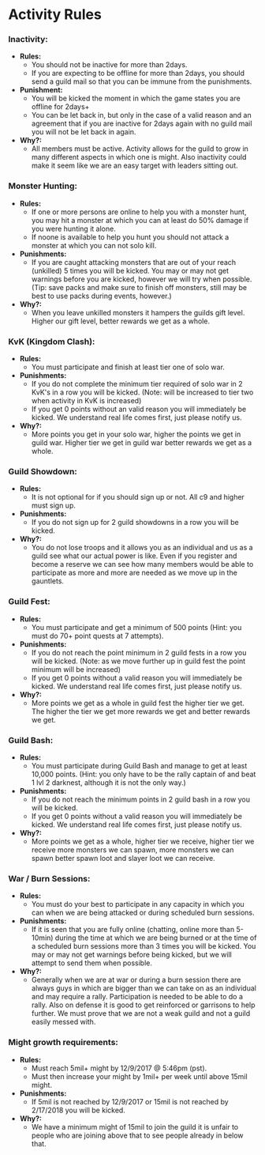 # Activity Rules


### **Inactivity:**
 * **Rules:**
   - You should not be inactive for more than 2days.
   - If you are expecting to be offline for more than 2days, you should send a guild mail so that you can be immune from the punishments.
 * **Punishment:**
   - You will be kicked the moment in which the game states you are offline for 2days+
   - You can be let back in, but only in the case of a valid reason and an agreement that if you are inactive for 2days again with no guild mail you will not be let back in again.
 * **Why?:**
   - All members must be active. Activity allows for the guild to grow in many different aspects in which one is might. Also inactivity could make it seem like we are an easy target with leaders sitting out.

### **Monster Hunting:**
 * **Rules:**
   - If one or more persons are online to help you with a monster hunt, you may hit a monster at which you can at least do 50% damage if you were hunting it alone.
   - If noone is available to help you hunt you should not attack a monster at which you can not solo kill. 
 * **Punishments:**
   - If you are caught attacking monsters that are out of your reach (unkilled) 5 times you will be kicked. You may or may not get warnings before you are kicked, however we will try when possible. (Tip: save packs and make sure to finish off monsters, still may be best to use packs during events, however.)
 * **Why?:**
   - When you leave unkilled monsters it hampers the guilds gift level. Higher our gift level, better rewards we get as a whole.

### **KvK (Kingdom Clash):**
 * **Rules:**
   - You must participate and finish at least tier one of solo war.
 * **Punishments:**
   - If you do not complete the minimum tier required of solo war in 2 KvK's in a row you will be kicked. (Note: will be increased to tier two when activity in KvK is increased)
   - If you get 0 points without an valid reason you will immediately be kicked. We understand real life comes first, just please notify us.
 * **Why?:**
   - More points you get in your solo war, higher the points we get in guild war. Higher tier we get in guild war better rewards we get as a whole.

### **Guild Showdown:**
 * **Rules:**
   - It is not optional for if you should sign up or not. All c9 and higher must sign up.
 * **Punishments:**
   - If you do not sign up for 2 guild showdowns in a row you will be kicked.
 * **Why?:**
   - You do not lose troops and it allows you as an individual and us as a guild see what our actual power is like. Even if you register and become a reserve we can see how many members would be able to participate as more and more are needed as we move up in the gauntlets.

### **Guild Fest:**
 * **Rules:**
   - You must participate and get a minimum of 500 points (Hint: you must do 70+ point quests at 7 attempts).
 * **Punishments:**
   - If you do not reach the point minimum in 2 guild fests in a row you will be kicked. (Note: as we move further up in guild fest the point minimum will be increased)
   - If you get 0 points without a valid reason you will immediately be kicked. We understand real life comes first, just please notify us.
 * **Why?:**
   - More points we get as a whole in guild fest the higher tier we get. The higher the tier we get more rewards we get and better rewards we get.
	
### **Guild Bash:**
 * **Rules:**
   - You must participate during Guild Bash and manage to get at least 10,000 points. (Hint: you only have to be the rally captain of and beat 1 lvl 2 darknest, although it is not the only way.)
 * **Punishments:**
   - If you do not reach the minimum points in 2 guild bash in a row you will be kicked.
   - If you get 0 points without a valid reason you will immediately be kicked. We understand real life comes first, just please notify us.
 * **Why?:**
   - More points we get as a whole, higher tier we receive, higher tier we receive more monsters we can spawn, more monsters we can spawn better spawn loot and slayer loot we can receive. 

### **War / Burn Sessions:**
 * **Rules:**
   - You must do your best to participate in any capacity in which you can when we are being attacked or during scheduled burn sessions.
 * **Punishments:**
   - If it is seen that you are fully online (chatting, online more than 5-10min) during the time at which we are being burned or at the time of a scheduled burn sessions more than 3 times you will be kicked. You may or may not get warnings before being kicked, but we will attempt to send them when possible.
 * **Why?:**
   - Generally when we are at war or during a burn session there are always guys in which are bigger than we can take on as an individual and may require a rally. Participation is needed to be able to do a rally. Also on defense it is good to get reinforced or garrisons to help further. We must prove that we are not a weak guild and not a guild easily messed with.

### **Might growth requirements:**
 * **Rules:**
   - Must reach 5mil+ might by 12/9/2017 @ 5:46pm (pst).
   - Must then increase your might by 1mil+ per week until above 15mil might.
 * **Punishments:**
   - If 5mil is not reached by 12/9/2017 or 15mil is not reached by 2/17/2018 you will be kicked. 
 * **Why?:**
   - We have a minimum might of 15mil to join the guild it is unfair to people who are joining above that to see people already in below that.
